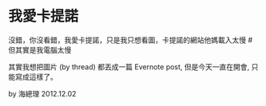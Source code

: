 我愛卡提諾
==========

沒錯，你沒看錯，我愛卡提諾，只是我只想看圖，卡提諾的網站他媽載入太慢 # 但其實是我電腦太慢

其實我想把圖片 (by thread) 都丟成一篇 Evernote post, 但是今天一直在開會, 只能寫成這樣了。

by 海總理 2012.12.02
